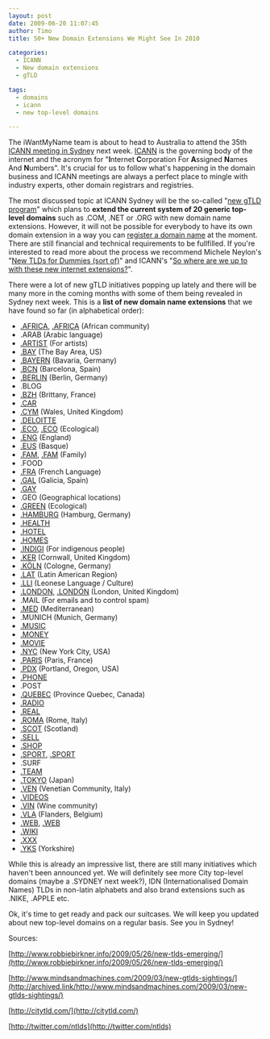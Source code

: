 ```yaml
---
layout: post
date: 2009-06-20 11:07:45
author: Timo
title: 50+ New Domain Extensions We Might See In 2010

categories:
  - ICANN
  - New domain extensions
  - gTLD

tags:
  - domains
  - icann
  - new top-level domains

---
```


The iWantMyName team is about to head to Australia to attend the 35th [ICANN meeting in Sydney](http://twitter.com/ntlds) next week. [ICANN](http://icann.org/) is the governing body of the internet and the acronym for "**I**nternet **C**orporation For **A**ssigned **N**ames And **N**umbers". It's crucial for us to follow what's happening in the domain business and ICANN meetings are always a perfect place to mingle with industry experts, other domain registrars and registries.

The most discussed topic at ICANN Sydney will be the so-called "[new gTLD program](http://icann.org/en/topics/new-gtld-program.htm)" which plans to **extend the current system of 20 generic top-level domains** such as .COM, .NET or .ORG with new domain name extensions. However, it will not be possible for everybody to have its own domain extension in a way you can [register a domain name](https://iwantmyname.com/) at the moment. There are still financial and technical requirements to be fullfilled. If you're interested to read more about the process we recommend Michele Neylon's "[New TLDs for Dummies (sort of)](http://www.circleid.com/posts/new_tlds_for_dummies_sort_of)" and ICANN's "[So where are we up to with these new internet extensions?](http://blog.icann.org/2009/05/so-where-are-we-up-to-with-these-new-internet-extensions/)".

There were a lot of new gTLD initiatives popping up lately and there will be many more in the coming months with some of them being revealed in Sydney next week. This is a **list of new domain name extensions** that we have found so far (in alphabetical order):

*   [.AFRICA](http://dotafrica.blogspot.com/), [.AFRICA](http://www.dotafrica.org/) (African community)
*   .ARAB (Arabic language)
*   [.ARTIST](http://archived.link/http://serointl.com/) (For artists)
*   [.BAY](http://www.dotbay.org/) (The Bay Area, US)
*   [.BAYERN](http://www.dotbayern.de/) (Bavaria, Germany)
*   [.BCN](http://www.bcn.cat/) (Barcelona, Spain)
*   [.BERLIN](http://dotberlin.de/) (Berlin, Germany)
*   .BLOG
*   [.BZH](http://archived.link/http://bzh.geobreizh.com/www/bzh/) (Brittany, France)
*   [.CAR](http://archived.link/http://www.atxg.com/node/152)
*   [.CYM](http://www.dotcym.org/) (Wales, United Kingdom)
*   [.DELOITTE](http://archived.link/http://www.markmonitor.com/download/webinar/webinar-080930-deloitte.pdf)
*   [.ECO](http://www.doteco.info/), [.ECO](http://www.dotecotld.com/) (Ecological)
*   [.ENG](http://www.doteng.org/) (England)
*   [.EUS](http://archived.link/http://www.blogak.com/martinhalty/lortu-dezagun-eus) (Basque)
*   [.FAM](http://archived.link/http://familytld.org/), [.FAM](http://www.dotfam.net/) (Family)
*   .FOOD
*   [.FRA](http://archived.link/http://www.corefra.org/) (French Language)
*   [.GAL](http://www.puntogal.org/) (Galicia, Spain)
*   [.GAY](http://www.gaytld.com/)
*   .GEO (Geographical locations)
*   [.GREEN](http://www.dotgreen.org/) (Ecological)
*   [.HAMBURG](http://www.dothamburg.de/) (Hamburg, Germany)
*   [.HEALTH](http://www.dothealth.eu/)
*   [.HOTEL](http://hotel-tld.de/)
*   [.HOMES](http://archived.link/http://serointl.com/)
*   [.INDIGI](http://www.dotindigi.com/) (For indigenous people)
*   [.KER](http://www.dotker.org/) (Cornwall, United Kingdom)
*   [.KÖLN](http://www.dotkoeln.de/) (Cologne, Germany)
*   [.LAT](http://en.wikipedia.org/wiki/.lat) (Latin American Region)
*   [.LLI](http://archived.link/http://www.puntulli.org/) (Leonese Language / Culture)
*   [.LONDON](http://archived.link/http://www.dotlondon.net/), [.LONDON](http://archived.link/http://www.adomainforlondon.org.uk/) (London, United Kingdom)
*   .MAIL (For emails and to control spam)
*   [.MED](http://archived.link/http://www.fmai.org/) (Mediterranean)
*   .MUNICH (Munich, Germany)
*   [.MUSIC](http://music.us/)
*   [.MONEY](http://archived.link/http://gtldrevolution.com/)
*   [.MOVIE](http://www.dotmovieregistry.com/)
*   [.NYC](http://www.dotnyc.net/) (New York City, USA)
*   [.PARIS](http://www.dotparis.net/) (Paris, France)
*   [.PDX](http://www.dot-pdx.org/) (Portland, Oregon, USA)
*   [.PHONE](http://archived.link/http://gtldrevolution.com/)
*   .POST
*   [.QUEBEC](http://www.pointquebec.org/) (Province Quebec, Canada)
*   [.RADIO](http://www.dotradio.info/)
*   [.REAL](http://dotreal.org/)
*   [.ROMA](http://www.ildominiodiroma.it/) (Rome, Italy)
*   [.SCOT](http://www.dotsco.org/) (Scotland)
*   [.SELL](http://archived.link/http://serointl.com/)
*   [.SHOP](http://archived.link/http://www.dotshops.info/)
*   [.SPORT](http://www.dotsportllc.com/), [.SPORT](http://www.sport.info/)
*   .SURF
*   [.TEAM](http://archived.link/http://serointl.com/)
*   [.TOKYO](http://www.dottokyo.com/) (Japan)
*   [.VEN](http://veneto.org/) (Venetian Community, Italy)
*   [.VIDEOS](http://archived.link/http://serointl.com/)
*   [.VIN](http://archived.link/http://www.dotvin.fr/) (Wine community)
*   [.VLA](http://www.puntvl.net/) (Flanders, Belgium)
*   [.WEB](http://archived.link/http://gtldrevolution.com/), [.WEB](http://www.webtld.com/)
*   [.WIKI](http://archived.link/http://serointl.com/)
*   [.XXX](http://www.icmregistry.com/)
*   [.YKS](http://www.dotyks.org/) (Yorkshire)

While this is already an impressive list, there are still many initiatives which haven't been announced yet. We will definitely see more City top-level domains (maybe a .SYDNEY next week?), IDN (Internationalised Domain Names) TLDs in non-latin alphabets and also brand extensions such as .NIKE, .APPLE etc.

Ok, it's time to get ready and pack our suitcases. We will keep you updated about new top-level domains on a regular basis. See you in Sydney!

Sources:

[http://www.robbiebirkner.info/2009/05/26/new-tlds-emerging/](http://www.robbiebirkner.info/2009/05/26/new-tlds-emerging/)

[http://www.mindsandmachines.com/2009/03/new-gtlds-sightings/](http://archived.link/http://www.mindsandmachines.com/2009/03/new-gtlds-sightings/)

[http://citytld.com/](http://citytld.com/)

[http://twitter.com/ntlds](http://twitter.com/ntlds)
